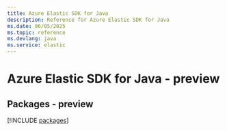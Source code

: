 ```yaml
---
title: Azure Elastic SDK for Java
description: Reference for Azure Elastic SDK for Java
ms.date: 06/05/2025
ms.topic: reference
ms.devlang: java
ms.service: elastic
---
```

# Azure Elastic SDK for Java - preview
## Packages - preview
[!INCLUDE [packages](elastic-index.md)]